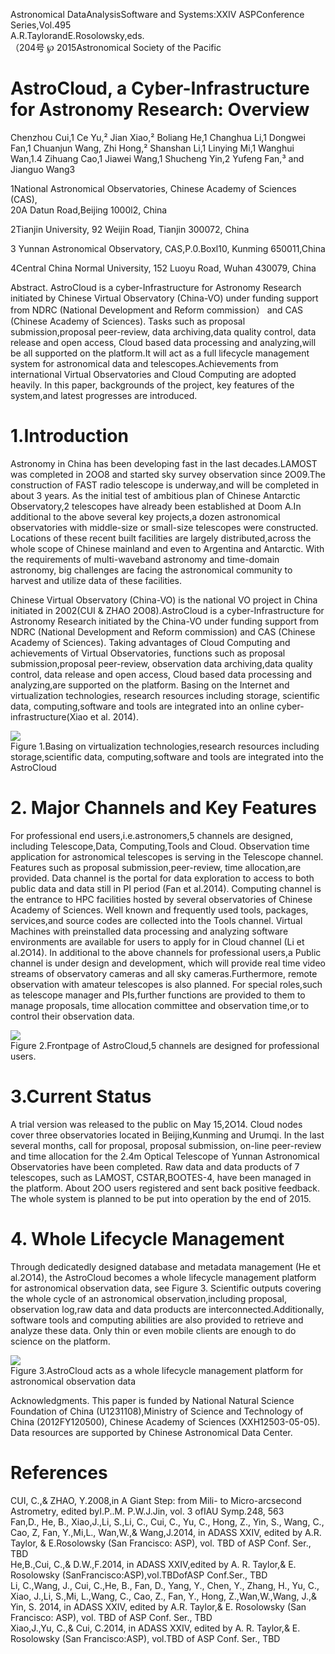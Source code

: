 Astronomical DataAnalysisSoftware and Systems:XXIV ASPConference Series,Vol.495   
A.R.TaylorandE.Rosolowsky,eds.   
（204号 $\wp$ 2015Astronomical Society of the Pacific

# AstroCloud, a Cyber-Infrastructure for Astronomy Research: Overview

Chenzhou Cui,1 Ce Yu,² Jian Xiao,² Boliang He,1 Changhua Li,1 Dongwei Fan,1 Chuanjun Wang, Zhi Hong,² Shanshan Li,1 Linying Mi,1 Wanghui Wan,1.4 Zihuang Cao,1 Jiawei Wang,1 Shucheng Yin,2 Yufeng Fan,³ and Jianguo Wang3

1National Astronomical Observatories, Chinese Academy of Sciences (CAS),   
20A Datun Road,Beijing 1000l2, China

2Tianjin University, 92 Weijin Road, Tianjin 300072, China

3 Yunnan Astronomical Observatory, CAS,P.0.Boxl10, Kunming 650011,China

4Central China Normal University, 152 Luoyu Road, Wuhan 430079, China

Abstract. AstroCloud is a cyber-Infrastructure for Astronomy Research initiated by Chinese Virtual Observatory (China-VO) under funding support from NDRC (National Development and Reform commission） and CAS (Chinese Academy of Sciences). Tasks such as proposal submission,proposal peer-review, data archiving,data quality control, data release and open access, Cloud based data processing and analyzing,will be all supported on the platform.It will act as a full lifecycle management system for astronomical data and telescopes.Achievements from international Virtual Observatories and Cloud Computing are adopted heavily. In this paper, backgrounds of the project, key features of the system,and latest progresses are introduced.

# 1.Introduction

Astronomy in China has been developing fast in the last decades.LAMOST was completed in 2OO8 and started sky survey observation since 2O09.The construction of FAST radio telescope is underway,and will be completed in about 3 years. As the initial test of ambitious plan of Chinese Antarctic Observatory,2 telescopes have already been established at Doom A.In additional to the above several key projects,a dozen astronomical observatories with middle-size or small-size telescopes were constructed. Locations of these recent built facilities are largely distributed,across the whole scope of Chinese mainland and even to Argentina and Antarctic. With the requirements of multi-waveband astronomy and time-domain astronomy, big challenges are facing the astronomical community to harvest and utilize data of these facilities.

Chinese Virtual Observatory (China-VO) is the national VO project in China initiated in 2002(CUI & ZHAO 2O08).AstroCloud is a cyber-Infrastructure for Astronomy Research initiated by the China-VO under funding support from NDRC (National Development and Reform commission) and CAS (Chinese Academy of Sciences). Taking advantages of Cloud Computing and achievements of Virtual Observatories, functions such as proposal submission,proposal peer-review, observation data archiving,data quality control, data release and open access, Cloud based data processing and analyzing,are supported on the platform. Basing on the Internet and virtualization technologies, research resources including storage, scientific data, computing,software and tools are integrated into an online cyber-infrastructure(Xiao et al. 2014).

![](images/67312fde52eefcfb329729109e0b4ed68bf5354180f2f2f3c947509907ba290e.jpg)  
Figure 1.Basing on virtualization technologies,research resources including storage,scientific data, computing,software and tools are integrated into the AstroCloud

# 2. Major Channels and Key Features

For professional end users,i.e.astronomers,5 channels are designed, including Telescope,Data, Computing,Tools and Cloud. Observation time application for astronomical telescopes is serving in the Telescope channel. Features such as proposal submission,peer-review, time allocation,are provided. Data channel is the portal for data exploration to access to both public data and data still in PI period (Fan et al.2014). Computing channel is the entrance to HPC facilities hosted by several observatories of Chinese Academy of Sciences. Well known and frequently used tools, packages, services,and source codes are collected into the Tools channel. Virtual Machines with preinstalled data processing and analyzing software environments are available for users to apply for in Cloud channel (Li et al.2O14). In additional to the above channels for professional users,a Public channel is under design and development, which will provide real time video streams of observatory cameras and all sky cameras.Furthermore, remote observation with amateur telescopes is also planned. For special roles,such as telescope manager and PIs,further functions are provided to them to manage proposals, time allocation committee and observation time,or to control their observation data.

![](images/385b6d82e1cef1ef0b87dbbfef70aeb02516015806bff1a4b01e74174ac332da.jpg)  
Figure 2.Frontpage of AstroCloud,5 channels are designed for professional users.

# 3.Current Status

A trial version was released to the public on May 15,2O14. Cloud nodes cover three observatories located in Beijing,Kunming and Urumqi. In the last several months, call for proposal, proposal submission, on-line peer-review and time allocation for the $2 . 4 \mathrm { m }$ Optical Telescope of Yunnan Astronomical Observatories have been completed. Raw data and data products of 7 telescopes, such as LAMOST, CSTAR,BOOTES-4, have been managed in the platform. About 2OO users registered and sent back positive feedback. The whole system is planned to be put into operation by the end of 2015.

# 4. Whole Lifecycle Management

Through dedicatedly designed database and metadata management (He et al.2O14), the AstroCloud becomes a whole lifecycle management platform for astronomical observation data, see Figure 3. Scientific outputs covering the whole cycle of an astronomical observation,including proposal, observation log,raw data and data products are interconnected.Additionally, software tools and computing abilities are also provided to retrieve and analyze these data. Only thin or even mobile clients are enough to do science on the platform.

![](images/47039a29159c1817bcd5564ae1ee3c8a1d1f3aa5ac17dc996811c8786e5d7440.jpg)  
Figure 3.AstroCloud acts as a whole lifecycle management platform for astronomical observation data

Acknowledgments. This paper is funded by National Natural Science Foundation of China (U1231108),Ministry of Science and Technology of China (2012FY120500), Chinese Academy of Sciences (XXH12503-05-05). Data resources are supported by Chinese Astronomical Data Center.

# References

CUI, C.,& ZHAO, Y.2008,in A Giant Step: from Mili- to Micro-arcsecond Astrometry, edited byI.P..M. P.W.J.Jin, vol. 3 ofIAU Symp.248, 563   
Fan,D., He, B., Xiao,J.,Li, S.,Li, C., Cui, C., Yu, C., Hong, Z., Yin, S., Wang, C., Cao, Z, Fan, Y.,Mi,L., Wan,W.,& Wang,J.2014, in ADASS XXIV, edited by A.R. Taylor, & E.Rosolowsky (San Francisco: ASP), vol. TBD of ASP Conf. Ser., TBD   
He,B.,Cui, C.,& D.W.,F.2014, in ADASS XXIV,edited by A. R. Taylor,& E. Rosolowsky (SanFrancisco:ASP),vol.TBDofASP Conf.Ser., TBD   
Li, C.,Wang, J., Cui, C.,He, B., Fan, D., Yang, Y., Chen, Y., Zhang, H., Yu, C., Xiao, J.,Li, S.,Mi, L.,Wang, C., Cao, Z., Fan, Y., Hong, Z.,Wan,W.,Wang, J.,& Yin, S. 2014, in ADASS XXIV, edited by A.R. Taylor,& E. Rosolowsky (San Francisco: ASP), vol. TBD of ASP Conf. Ser., TBD   
Xiao,J.,Yu, C.,& Cui, C.2014, in ADASS XXIV, edited by A. R. Taylor,& E. Rosolowsky (San Francisco:ASP), vol.TBD of ASP Conf. Ser., TBD